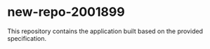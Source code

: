 # new-repo-2001899

This repository contains the application built based on the provided specification.